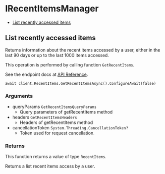 # IRecentItemsManager


- [List recently accessed items](#list-recently-accessed-items)

## List recently accessed items

Returns information about the recent items accessed
by a user, either in the last 90 days or up to the last
1000 items accessed.

This operation is performed by calling function `GetRecentItems`.

See the endpoint docs at
[API Reference](https://developer.box.com/reference/get-recent-items/).

<!-- sample get_recent_items -->
```
await client.RecentItems.GetRecentItemsAsync().ConfigureAwait(false)
```

### Arguments

- queryParams `GetRecentItemsQueryParams`
  - Query parameters of getRecentItems method
- headers `GetRecentItemsHeaders`
  - Headers of getRecentItems method
- cancellationToken `System.Threading.CancellationToken?`
  - Token used for request cancellation.


### Returns

This function returns a value of type `RecentItems`.

Returns a list recent items access by a user.


